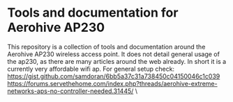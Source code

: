# Tools and documentation for Aerohive AP230

This repository is a collection of tools and documentation around the Aerohive AP230 wireless access point.
It does not detail general usage of the ap230, as there are many articles around the web already.
In short it is a currently very affordable wifi ap. For general setup check: \
https://gist.github.com/samdoran/6bb5a37c31a738450c04150046c1c039 \
https://forums.servethehome.com/index.php?threads/aerohive-extreme-networks-aps-no-controller-needed.31445/ \
